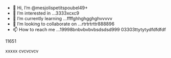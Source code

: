- 👋 Hi, I’m @mesjolispetitspoubel49+
- 👀 I’m interested in ...3333xcxc9
- 🌱 I’m currently learning ...ffffghhghgghghvvvvv
- 💞️ I’m looking to collaborate on ...rtrtrtrttr888896
- 📫 How to reach me ...19998bnbvbvbvbsdsdsd999
03303ttytytydfdfdfdf
<!---xxxxc
mesjolispetitspoubel4/mesjolispetitspoubel4 is a ✨ special ✨ repository because its `README.md` (this file) appearcccs on your GitHub profile.
You can click the Preview link to take a look at your changes.
--->11651
xxxxx
cvcvcvcv
